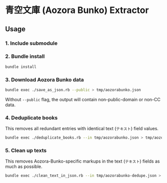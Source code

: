 # 青空文庫 (Aozora Bunko) Extractor

## Usage

### 1. Include submodule

### 2. Bundle install

```bash
bundle install
```

### 3. Download Aozora Bunko data

```bash
bundle exec ./save_as_json.rb --public > tmp/aozorabunko.json
```

Without `--public` flag, the output will contain non-public-domain or non-CC data.

### 4. Deduplicate books

This removes all redundant entries with identical text (`テキスト`) field values.

```bash
bundle exec ./deduplicate_books.rb --in tmp/aozorabunko.json > tmp/aozorabunko-dedupe.json
```

### 5. Clean up texts

This removes Aozora-Bunko-specific markups in the text (`テキスト`) fields as much as possible.

```bash
bundle exec ./clean_text_in_json.rb --in tmp/aozorabunko-dedupe.json > tmp/aozorabunko-dedupe-clean.json
```
